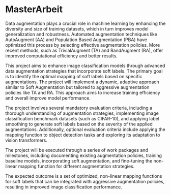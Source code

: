# MasterArbeit

Data augmentation plays a crucial role in machine learning by enhancing the diversity and size of training datasets, which in turn improves model generalization and robustness. Automated augmentation techniques like AutoAugment (AA) and Population Based Augmentation (PBA) have optimized this process by selecting effective augmentation policies. More recent methods, such as TrivialAugment (TA) and RandAugment (RA), offer improved computational efficiency and better results.

This project aims to enhance image classification models through advanced data augmentation strategies that incorporate soft labels. The primary goal is to identify the optimal mapping of soft labels based on specific augmentations. The project will implement a dynamic, adaptive approach similar to Soft Augmentation but tailored to aggressive augmentation policies like TA and RA. This approach aims to increase training efficiency and overall improve model performance.

The project involves several mandatory evaluation criteria, including a thorough understanding of augmentation strategies, implementing image classification benchmark datasets (such as CIFAR-10), and applying label smoothing to generate soft labels based on the severity of the applied augmentations. Additionally, optional evaluation criteria include applying the mapping function to object detection tasks and exploring its adaptation to vision transformers.

The project will be executed through a series of work packages and milestones, including documenting existing augmentation policies, training baseline models, incorporating soft augmentation, and fine-tuning the non-linear mapping function for different augmentation strategies.

The expected outcome is a set of optimized, non-linear mapping functions for soft labels that can be integrated with aggressive augmentation policies, resulting in improved image classification performance.